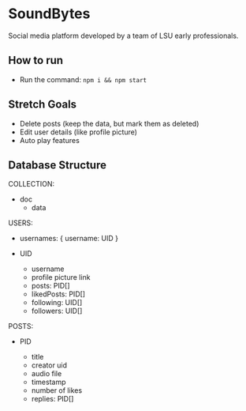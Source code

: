 # SoundBytes

Social media platform developed by a team of LSU early professionals.

## How to run

-   Run the command: `npm i && npm start`

## Stretch Goals

-   Delete posts (keep the data, but mark them as deleted)
-   Edit user details (like profile picture)
-   Auto play features

## Database Structure

COLLECTION:

-   doc
    -   data

USERS:

-   usernames: { username: UID }
-   UID

    -   username
    -   profile picture link
    -   posts: PID[]
    -   likedPosts: PID[]
    -   following: UID[]
    -   followers: UID[]

POSTS:

-   PID

    -   title
    -   creator uid
    -   audio file
    -   timestamp
    -   number of likes
    -   replies: PID[]
